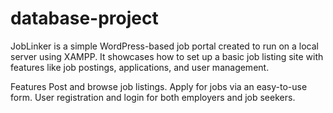 # database-project
JobLinker is a simple WordPress-based job portal created to run on a local server using XAMPP. It showcases how to set up a basic job listing site with features like job postings, applications, and user management.

Features
Post and browse job listings.
Apply for jobs via an easy-to-use form.
User registration and login for both employers and job seekers.
